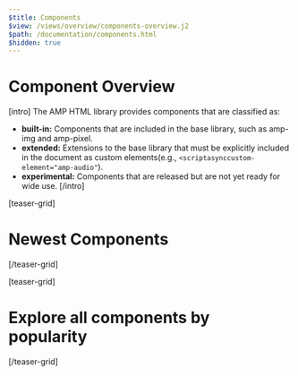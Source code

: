 ```yaml
---
$title: Components
$view: /views/overview/components-overview.j2
$path: /documentation/components.html
$hidden: true
---
```


# Component Overview

[intro]
The AMP HTML library provides components that are classified as: 

- **built-in:** Components that are included in the base library, such as amp-img and amp-pixel.
- **extended:** Extensions to the base library that must be explicitly included in the document as custom elements(e.g., ```<scriptasynccustom-element="amp-audio"```).
- **experimental:** Components that are released but are not yet ready for wide use.
[/intro]

[teaser-grid]
# Newest Components
[](/content/amp-dev/documentation/components/a/amp-accordion.md)
[](/content/amp-dev/documentation/components/a/amp-accordion.md)
[](/content/amp-dev/documentation/components/a/amp-accordion.md)
[/teaser-grid]

[teaser-grid]
# Explore all components by popularity
[](/content/amp-dev/documentation/components/a/amp-accordion.md)
[](/content/amp-dev/documentation/components/a/amp-accordion.md)
[](/content/amp-dev/documentation/components/a/amp-accordion.md)
[](/content/amp-dev/documentation/components/a/amp-accordion.md)
[](/content/amp-dev/documentation/components/a/amp-accordion.md)
[](/content/amp-dev/documentation/components/a/amp-accordion.md)
[](/content/amp-dev/documentation/components/a/amp-accordion.md)
[](/content/amp-dev/documentation/components/a/amp-accordion.md)
[](/content/amp-dev/documentation/components/a/amp-accordion.md)
[/teaser-grid]

